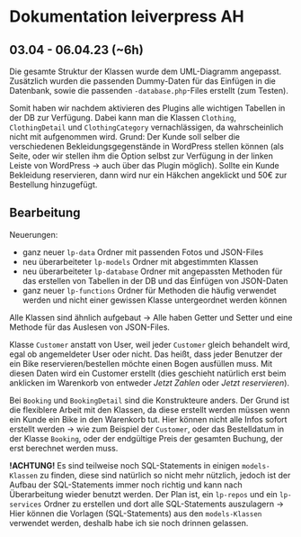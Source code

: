 # Dokumentation leiverpress AH

## 03.04 - 06.04.23 (~6h)

Die gesamte Struktur der Klassen wurde dem UML-Diagramm angepasst. Zusätzlich wurden die passenden Dummy-Daten für das Einfügen in die Datenbank, sowie die passenden `-database.php`-Files erstellt (zum Testen).  

Somit haben wir nachdem aktivieren des Plugins alle wichtigen Tabellen in der DB zur Verfügung. Dabei kann man die Klassen `Clothing`, `ClothingDetail` und `ClothingCategory` vernachlässigen, da wahrscheinlich nicht mit aufgenommen wird. Grund: Der Kunde soll selber die verschiedenen Bekleidungsgegenstände in WordPress stellen können (als Seite, oder wir stellen ihm die Option selbst zur Verfügung in der linken Leiste von WordPress -> auch über das Plugin möglich). Sollte ein Kunde Bekleidung reservieren, dann wird nur ein Häkchen angeklickt und 50€ zur Bestellung hinzugefügt. 

## Bearbeitung

Neuerungen:

- ganz neuer `lp-data` Ordner mit passenden Fotos und JSON-Files
- neu überarbeiteter `lp-models` Ordner mit abgestimmten Klassen
- neu überarbeiteter `lp-database` Ordner mit angepassten Methoden für das erstellen von Tabellen in der DB und das Einfügen von JSON-Daten
- ganz neuer `lp-functions` Ordner für Methoden die häufig verwendet werden und nicht einer gewissen Klasse untergeordnet werden können

Alle Klassen sind ähnlich aufgebaut -> Alle haben Getter und Setter und eine Methode für das Auslesen von JSON-Files. 

Klasse `Customer` anstatt von User, weil jeder `Customer` gleich behandelt wird, egal ob angemeldeter User oder nicht. Das heißt, dass jeder Benutzer der ein Bike reservieren/bestellen möchte einen Bogen ausfüllen muss. Mit diesen Daten wird ein Customer erstellt (dies geschieht natürlich erst beim anklicken im Warenkorb von entweder *Jetzt Zahlen* oder *Jetzt reservieren*).

Bei `Booking` und `BookingDetail` sind die Konstrukteure anders. Der Grund ist die flexiblere Arbeit mit den Klassen, da diese erstellt werden müssen wenn ein Kunde ein Bike in den Warenkorb tut. Hier können nicht alle Infos sofort erstellt werden -> wie zum Beispiel der `Customer`, oder das Bestelldatum in der Klasse `Booking`, oder der endgültige Preis der gesamten Buchung, der erst berechnet werden muss. 

**!ACHTUNG!** Es sind teilweise noch SQL-Statements in einigen `models-Klassen` zu finden, diese sind natürlich so nicht mehr nützlich, jedoch ist der Aufbau der SQL-Statements immer noch richtig und kann nach Überarbeitung wieder benutzt werden. Der Plan ist, ein `lp-repos` und ein `lp-services` Ordner zu erstellen und dort alle SQL-Statements auszulagern -> Hier können die Vorlagen (SQL-Statements) aus den `models-Klassen` verwendet werden, deshalb habe ich sie noch drinnen gelassen. 
